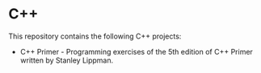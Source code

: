 # C++

This repository contains the following C++ projects:
* C++ Primer - Programming exercises of the 5th edition of C++ Primer written by Stanley Lippman.

